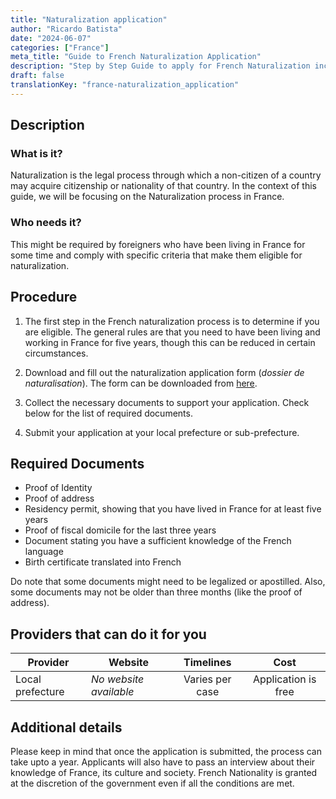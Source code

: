 ```yaml
---
title: "Naturalization application"
author: "Ricardo Batista"
date: "2024-06-07"
categories: ["France"]
meta_title: "Guide to French Naturalization Application"
description: "Step by Step Guide to apply for French Naturalization including procedures and required documents"
draft: false
translationKey: "france-naturalization_application"
---
```


## Description
### What is it?
Naturalization is the legal process through which a non-citizen of a country may acquire citizenship or nationality of that country. In the context of this guide, we will be focusing on the Naturalization process in France.

### Who needs it?
This might be required by foreigners who have been living in France for some time and comply with specific criteria that make them eligible for naturalization.

## Procedure
1. The first step in the French naturalization process is to determine if you are eligible. The general rules are that you need to have been living and working in France for five years, though this can be reduced in certain circumstances.

2. Download and fill out the naturalization application form (*dossier de naturalisation*). The form can be downloaded from [here](https://www.service-public.fr/particuliers/vosdroits/F2213).

3. Collect the necessary documents to support your application. Check below for the list of required documents.

4. Submit your application at your local prefecture or sub-prefecture. 

## Required Documents
- Proof of Identity
- Proof of address
- Residency permit, showing that you have lived in France for at least five years
- Proof of fiscal domicile for the last three years
- Document stating you have a sufficient knowledge of the French language
- Birth certificate translated into French
  
Do note that some documents might need to be legalized or apostilled. Also, some documents may not be older than three months (like the proof of address).

## Providers that can do it for you

| Provider        |     Website    |     Timelines   |    Cost  |
| --------------- | -------------- |  :------------: | :------: |
| Local prefecture | *No website available* | Varies per case | Application is free |

## Additional details
Please keep in mind that once the application is submitted, the process can take upto a year. Applicants will also have to pass an interview about their knowledge of France, its culture and society. French Nationality is granted at the discretion of the government even if all the conditions are met.